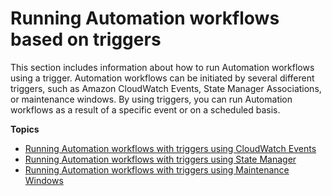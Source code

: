 # Running Automation workflows based on triggers<a name="automation-executing-triggers"></a>

This section includes information about how to run Automation workflows using a trigger\. Automation workflows can be initiated by several different triggers, such as Amazon CloudWatch Events, State Manager Associations, or maintenance windows\. By using triggers, you can run Automation workflows as a result of a specific event or on a scheduled basis\.

**Topics**
+ [Running Automation workflows with triggers using CloudWatch Events](automation-cwe-target.md)
+ [Running Automation workflows with triggers using State Manager](automation-sm-target.md)
+ [Running Automation workflows with triggers using Maintenance Windows](automation-mw-target.md)